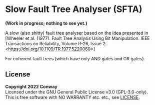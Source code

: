 # Slow Fault Tree Analyser (SFTA)

**(Work in progress; nothing to see yet.)**

A slow (also shitty) fault tree analyser based on the idea presented in
[Wheeler et al. (1977). Fault Tree Analysis Using Bit Manipulation.
IEEE Transactions on Reliability, Volume R-26, Issue 2.
<<https://doi.org/10.1109/TR.1977.5220060>>]

For coherent fault trees (which have only AND gates and OR gates).


## License

**Copyright 2022 Conway** <br>
Licensed under the GNU General Public License v3.0 (GPL-3.0-only). <br>
This is free software with NO WARRANTY etc. etc., see [LICENSE]. <br>


[LICENSE]: LICENSE
